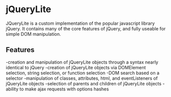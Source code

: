 # jQueryLite

JQueryLite is a custom implementation of the popular javascript library jQuery.  It contains many of the core features of jQuery, and fully useable for simple DOM manipulation.

## Features

-creation and manipulation of jQueryLite objects through a syntax nearly identical to jQuery
-creation of jQueryLite objects via DOMElement selection, string selection, or function selection
-DOM search based on a selector
-manipulation of classes, attributes, html, and eventListeners of jQueryLite objects
-selection of parents and children of jQueryLite objects
-ability to make ajax requests with options hashes


